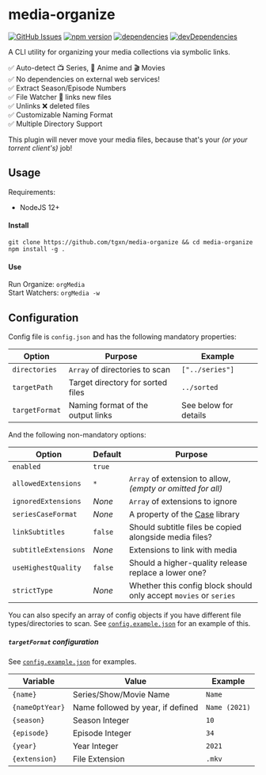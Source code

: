 # media-organize

[![GitHub Issues](https://img.shields.io/github/issues/tgxn/media-organize.svg)](https://github.com/tgxn/media-organize/issues)
[![npm version](https://img.shields.io/npm/v/media-organize.svg)](https://www.npmjs.com/package/media-organize)
[![dependencies](https://img.shields.io/david/tgxn/media-organize.svg)](https://david-dm.org/tgxn/media-organize)
[![devDependencies](https://img.shields.io/david/dev/tgxn/media-organize.svg)](https://david-dm.org/bevry/media-organize#info=devDependencies)

A CLI utility for organizing your media collections via symbolic links.

✅ Auto-detect 📺 Series, 🐙 Anime and 🎬 Movies  
✅ No dependencies on external web services!  
✅ Extract Season/Episode Numbers  
✅ File Watcher 👀 links new files  
✅ Unlinks ❌ deleted files  
✅ Customizable Naming Format  
✅ Multiple Directory Support

This plugin will never move your media files, because that's your _(or your torrent client's)_ job!

## Usage

Requirements:

-   NodeJS 12+

#### Install

`git clone https://github.com/tgxn/media-organize && cd media-organize`  
`npm install -g .`

#### Use

Run Organize: `orgMedia`  
Start Watchers: `orgMedia -w`

## Configuration

Config file is `config.json` and has the following mandatory properties:

| Option         | Purpose                           | Example               |
| -------------- | --------------------------------- | --------------------- |
| `directories`  | `Array` of directories to scan    | `["../series"]`       |
| `targetPath`   | Target directory for sorted files | `../sorted`           |
| `targetFormat` | Naming format of the output links | See below for details |

And the following non-mandatory options:

| Option               | Default | Purpose                                                              |
| -------------------- | ------- | -------------------------------------------------------------------- |
| `enabled`            | `true`  |                                                                      |
| `allowedExtensions`  | `*`     | `Array` of extension to allow, _(empty or omitted for all)_          |
| `ignoredExtensions`  | _None_  | `Array` of extensions to ignore                                      |
| `seriesCaseFormat`   | _None_  | A property of the [Case](https://www.npmjs.com/package/case) library |
| `linkSubtitles`      | `false` | Should subtitle files be copied alongside media files?               |
| `subtitleExtensions` | _None_  | Extensions to link with media                                        |
| `useHighestQuality`  | `false` | Should a higher-quality release replace a lower one?                 |
| `strictType`         | _None_  | Whether this config block should only accept `movies` or `series`    |

You can also specify an array of config objects if you have different file types/directories to scan. See [`config.example.json`](https://github.com/tgxn/media-organize/blob/master/config.example.json) for an example of this.

##### `targetFormat` configuration

See [`config.example.json`](https://github.com/tgxn/media-organize/blob/master/config.example.json) for examples.

| Variable        | Value                             | Example       |
| --------------- | --------------------------------- | ------------- |
| `{name}`        | Series/Show/Movie Name            | `Name`        |
| `{nameOptYear}` | Name followed by year, if defined | `Name (2021)` |
| `{season}`      | Season Integer                    | `10`          |
| `{episode}`     | Episode Integer                   | `34`          |
| `{year}`        | Year Integer                      | `2021`        |
| `{extension}`   | File Extension                    | `.mkv`        |
